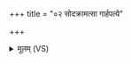 +++
title = "०२ सोदक्रामत्सा गार्हपत्ये"

+++
<details><summary>मूलम् (VS)</summary>

सोद॑क्राम॒त्सा गार्ह॑पत्ये॒ न्य᳡क्रामत्।
</details>
